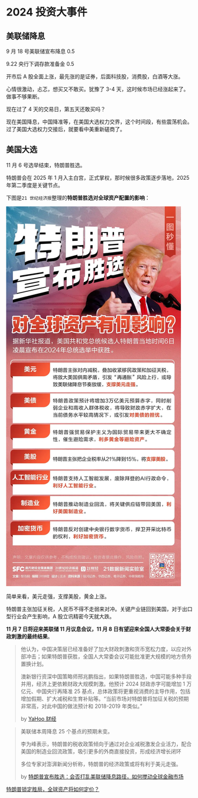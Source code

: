 # 2024 投资大事件

## 美联储降息

9 月 18 号美联储宣布降息 0.5

9.22 央行下调存款准备金 0.5

开市后 A 股全面上涨，最先涨的是证券，后面科技股，消费股，白酒等大涨。

心情很激动，忐忑，想买又不敢买。犹豫了 3-4 天，这时候市场已经涨起来了。做事不够果断。

现在过了 4 天的交易日，第五天还敢买吗？

现在美国降息，中国降准等，在美国大选权力交界，这个时间段，有些震荡机会。过了美国大选权力交接后，就要看中美重新磋商了。

## 美国大选

11 月 6 号选举结束，特朗普胜选。

特朗普会在 2025 年 1 月入主白宫，正式掌权，那时候很多政策逐步落地，2025 年第二季度是关键节点。

下图是`21 世纪经济报`整理的**特朗普胜选对全球资产配置的影响**：

![](https://github.com/alwqx/picx-images-hosting/raw/master/blog/2024/2024-trump.51e5xhww2q.webp)

简单来看，美元走强，支撑美股，黄金上涨。

特朗普主张加征关税，人民币不得不走弱来对冲。关键产业链回到美国，对于出口型行业会产生影响，A 股立讯精密今天就大跌。

**11 月 7 日将迎来美联储 11 月议息会议，11 月 8 日有望迎来全国人大常委会关于财政刺激的最终结果**。

> 他认为，中国决策层已经准备好了加大财政刺激和货币宽松力度，以应对外部冲击；如果特朗普获胜，全国人大常委会议可能批准更大规模的地方债务置换计划。
>
> 澳新银行资深中国策略师邢兆鹏指出，如果特朗普胜选，中国可能多种手段并用，经济上更依赖财政大规模刺激。他预计 2024 财政赤字可能增加 1 万亿元、中国央行再降准 25 基点，总体政策将更重视消费的主导作用，包括增加假期、扩大减税和生育补贴等。“当前市场对特朗普将加征关税的预期非常高，对此中国的做法预计和 2018-2019 年类似。”
>
> by [YaHoo 财经](https://hk.finance.yahoo.com/news/%E7%BE%8E%E5%9B%BD%E6%80%BB%E7%BB%9F%E5%A4%A7%E9%80%89%E8%AE%A1%E7%A5%A8%E7%BB%93%E6%9E%9C%E9%99%86%E7%BB%AD%E5%87%BA%E7%82%89-%E7%A6%BB%E5%B2%B8%E4%BA%BA%E6%B0%91%E5%B8%81%E5%A4%A7%E5%B9%85%E9%9C%87%E8%8D%A1-010859392.html)

> 美联储本周降息 25 个基点的预期未变。
>
> 李为峰表示，特朗普的税收政策倾向于通过对企业减税激发企业活力，配合美国的制造业回流政策，吸引更多的外商直接投资，形成经济增长闭环
>
> 多位专家对澎湃新闻分析称，特朗普的经济政策或将有利于美元走强。
>
> by [特朗普宣布胜选：会否打乱美联储降息路径，如何搅动全球金融市场](https://news.qq.com/rain/a/20241106A08YJL00)

[特朗普锁定胜局，全球资产将如何定价？](https://finance.sina.com.cn/roll/2024-11-06/doc-incvcvrt3133274.shtml)
